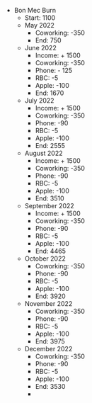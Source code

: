 - Bon Mec Burn
	- Start: 1100
	- May 2022
		- Coworking: -350
		- End: 750
	- June 2022
		- Income: + 1500
		- Coworking: -350
		- Phone: - 125
		- RBC: -5
		- Apple: -100
		- End: 1670
	- July 2022
		- Income: + 1500
		- Coworking: -350
		- Phone: -90
		- RBC: -5
		- Apple: -100
		- End: 2555
	- August 2022
		- Income: + 1500
		- Coworking: -350
		- Phone: -90
		- RBC: -5
		- Apple: -100
		- End: 3510
	- September 2022
		- Income: + 1500
		- Coworking: -350
		- Phone: -90
		- RBC: -5
		- Apple: -100
		- End: 4465
	- October 2022
		- Coworking: -350
		- Phone: -90
		- RBC: -5
		- Apple: -100
		- End: 3920
	- November 2022
		- Coworking: -350
		- Phone: -90
		- RBC: -5
		- Apple: -100
		- End: 3975
	- December 2022
		- Coworking: -350
		- Phone: -90
		- RBC: -5
		- Apple: -100
		- End: 3530
		-